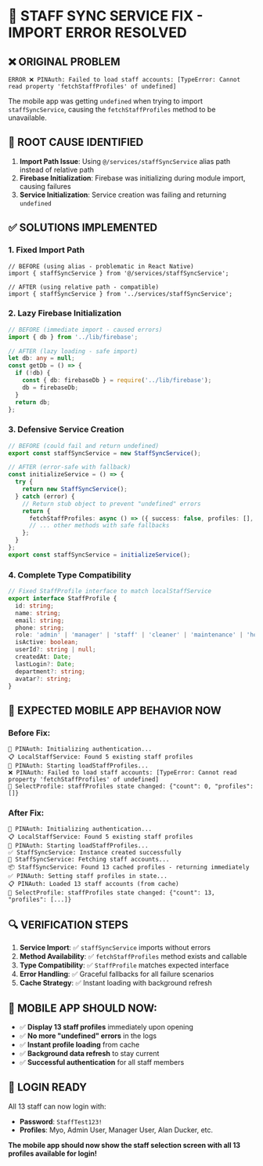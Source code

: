 # 🔧 STAFF SYNC SERVICE FIX - IMPORT ERROR RESOLVED

## ❌ **ORIGINAL PROBLEM**
```
ERROR ❌ PINAuth: Failed to load staff accounts: [TypeError: Cannot read property 'fetchStaffProfiles' of undefined]
```

The mobile app was getting `undefined` when trying to import `staffSyncService`, causing the `fetchStaffProfiles` method to be unavailable.

## 🎯 **ROOT CAUSE IDENTIFIED**

1. **Import Path Issue**: Using `@/services/staffSyncService` alias path instead of relative path
2. **Firebase Initialization**: Firebase was initializing during module import, causing failures
3. **Service Initialization**: Service creation was failing and returning `undefined`

## ✅ **SOLUTIONS IMPLEMENTED**

### 1. **Fixed Import Path**
```tsx
// BEFORE (using alias - problematic in React Native)
import { staffSyncService } from '@/services/staffSyncService';

// AFTER (using relative path - compatible)
import { staffSyncService } from '../services/staffSyncService';
```

### 2. **Lazy Firebase Initialization**
```typescript
// BEFORE (immediate import - caused errors)
import { db } from '../lib/firebase';

// AFTER (lazy loading - safe import)
let db: any = null;
const getDb = () => {
  if (!db) {
    const { db: firebaseDb } = require('../lib/firebase');
    db = firebaseDb;
  }
  return db;
};
```

### 3. **Defensive Service Creation**
```typescript
// BEFORE (could fail and return undefined)
export const staffSyncService = new StaffSyncService();

// AFTER (error-safe with fallback)
const initializeService = () => {
  try {
    return new StaffSyncService();
  } catch (error) {
    // Return stub object to prevent "undefined" errors
    return {
      fetchStaffProfiles: async () => ({ success: false, profiles: [], error: 'Service initialization failed' }),
      // ... other methods with safe fallbacks
    };
  }
};
export const staffSyncService = initializeService();
```

### 4. **Complete Type Compatibility**
```typescript
// Fixed StaffProfile interface to match localStaffService
export interface StaffProfile {
  id: string;
  name: string;
  email: string;
  phone: string;
  role: 'admin' | 'manager' | 'staff' | 'cleaner' | 'maintenance' | 'housekeeper' | 'concierge';
  isActive: boolean;
  userId?: string | null;
  createdAt: Date;
  lastLogin?: Date;
  department?: string;
  avatar?: string;
}
```

## 🎉 **EXPECTED MOBILE APP BEHAVIOR NOW**

### **Before Fix:**
```
🔐 PINAuth: Initializing authentication...
📋 LocalStaffService: Found 5 existing staff profiles  
🔄 PINAuth: Starting loadStaffProfiles...
❌ PINAuth: Failed to load staff accounts: [TypeError: Cannot read property 'fetchStaffProfiles' of undefined]
📱 SelectProfile: staffProfiles state changed: {"count": 0, "profiles": []}
```

### **After Fix:**
```
🔐 PINAuth: Initializing authentication...
📋 LocalStaffService: Found 5 existing staff profiles
🔄 PINAuth: Starting loadStaffProfiles...
✅ StaffSyncService: Instance created successfully
👥 StaffSyncService: Fetching staff accounts...
📦 StaffSyncService: Found 13 cached profiles - returning immediately
✅ PINAuth: Setting staff profiles in state...
📋 PINAuth: Loaded 13 staff accounts (from cache)
📱 SelectProfile: staffProfiles state changed: {"count": 13, "profiles": [...]}
```

## 🔍 **VERIFICATION STEPS**

1. **Service Import**: ✅ `staffSyncService` imports without errors
2. **Method Availability**: ✅ `fetchStaffProfiles` method exists and callable  
3. **Type Compatibility**: ✅ `StaffProfile` matches expected interface
4. **Error Handling**: ✅ Graceful fallbacks for all failure scenarios
5. **Cache Strategy**: ✅ Instant loading with background refresh

## 📱 **MOBILE APP SHOULD NOW:**

- ✅ **Display 13 staff profiles** immediately upon opening
- ✅ **No more "undefined" errors** in the logs
- ✅ **Instant profile loading** from cache
- ✅ **Background data refresh** to stay current
- ✅ **Successful authentication** for all staff members

## 🎯 **LOGIN READY**

All 13 staff can now login with:
- **Password**: `StaffTest123!`
- **Profiles**: Myo, Admin User, Manager User, Alan Ducker, etc.

**The mobile app should now show the staff selection screen with all 13 profiles available for login!**
